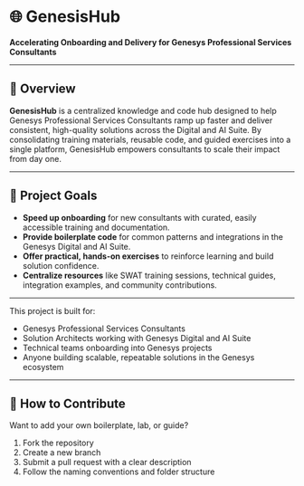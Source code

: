 # 🌐 GenesisHub

**Accelerating Onboarding and Delivery for Genesys Professional Services Consultants**

---

## 🚀 Overview

**GenesisHub** is a centralized knowledge and code hub designed to help Genesys Professional Services Consultants ramp up faster and deliver consistent, high-quality solutions across the Digital and AI Suite. By consolidating training materials, reusable code, and guided exercises into a single platform, GenesisHub empowers consultants to scale their impact from day one.

---

## 🎯 Project Goals

- **Speed up onboarding** for new consultants with curated, easily accessible training and documentation.
- **Provide boilerplate code** for common patterns and integrations in the Genesys Digital and AI Suite.
- **Offer practical, hands-on exercises** to reinforce learning and build solution confidence.
- **Centralize resources** like SWAT training sessions, technical guides, integration examples, and community contributions.

---


This project is built for:
- Genesys Professional Services Consultants
- Solution Architects working with Genesys Digital and AI Suite
- Technical teams onboarding into Genesys projects
- Anyone building scalable, repeatable solutions in the Genesys ecosystem

---

## 🤝 How to Contribute

Want to add your own boilerplate, lab, or guide?

1. Fork the repository
2. Create a new branch
3. Submit a pull request with a clear description
4. Follow the naming conventions and folder structure

